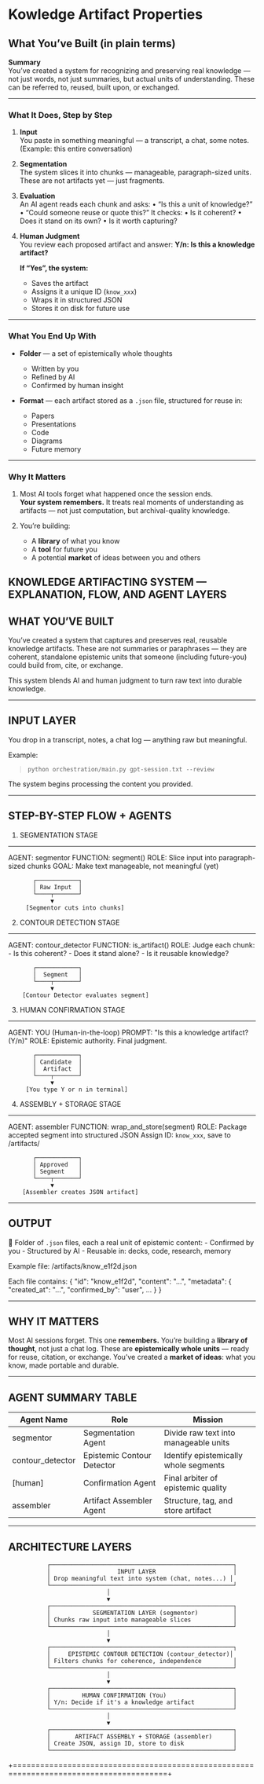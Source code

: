 # Kowledge Artifact Properties

## What You’ve Built (in plain terms)

**Summary**  
You’ve created a system for recognizing and preserving real knowledge — not just words, not just summaries, but actual units of understanding. These can be referred to, reused, built upon, or exchanged.

---

### What It Does, Step by Step

1. **Input**  
    You paste in something meaningful — a transcript, a chat, some notes. (Example: this entire conversation)

2. **Segmentation**  
    The system slices it into chunks — manageable, paragraph-sized units. These are not artifacts yet — just fragments.

3. **Evaluation**  
    An AI agent reads each chunk and asks:
        • “Is this a unit of knowledge?”
        • “Could someone reuse or quote this?”
    It checks:
        • Is it coherent?
        • Does it stand on its own?
        • Is it worth capturing?

4. **Human Judgment**  
    You review each proposed artifact and answer: **Y/n: Is this a knowledge artifact?**

   **If “Yes”, the system:**  
   - Saves the artifact  
   - Assigns it a unique ID (`know_xxx`)  
   - Wraps it in structured JSON  
   - Stores it on disk for future use  

---

### What You End Up With

- **Folder** — a set of epistemically whole thoughts  
  - Written by you  
  - Refined by AI  
  - Confirmed by human insight  

- **Format** — each artifact stored as a `.json` file, structured for reuse in:  
  - Papers  
  - Presentations  
  - Code  
  - Diagrams  
  - Future memory  

---

### Why It Matters

1. Most AI tools forget what happened once the session ends.  
    **Your system remembers.** It treats real moments of understanding as artifacts — not just computation, but archival-quality knowledge.

2. You’re building:

    - A **library** of what you know  
    - A **tool** for future you  
    - A potential **market** of ideas between you and others  



## KNOWLEDGE ARTIFACTING SYSTEM — EXPLANATION, FLOW, AND AGENT LAYERS


 WHAT YOU’VE BUILT
------------------------------------------------------------------------------------------
You’ve created a system that captures and preserves real, reusable knowledge artifacts.
These are not summaries or paraphrases — they are coherent, standalone epistemic units
that someone (including future-you) could build from, cite, or exchange.

This system blends AI and human judgment to turn raw text into durable knowledge.

------------------------------------------------------------------------------------------
 INPUT LAYER
------------------------------------------------------------------------------------------
You drop in a transcript, notes, a chat log — anything raw but meaningful.

Example:
  > `python orchestration/main.py gpt-session.txt --review`

The system begins processing the content you provided.

------------------------------------------------------------------------------------------
 STEP-BY-STEP FLOW + AGENTS
------------------------------------------------------------------------------------------

  1. SEGMENTATION STAGE
  -------------------------------
  AGENT:       segmentor
  FUNCTION:    segment()
  ROLE:        Slice input into paragraph-sized chunks
  GOAL:        Make text manageable, not meaningful (yet)

           ┌────────────┐
           │ Raw Input  │
           └────┬───────┘
                ▼
         [Segmentor cuts into chunks]

  2. CONTOUR DETECTION STAGE
  -------------------------------
  AGENT:       contour_detector
  FUNCTION:    is_artifact()
  ROLE:        Judge each chunk:
                 - Is this coherent?
                 - Does it stand alone?
                 - Is it reusable knowledge?

           ┌────────────┐
           │  Segment   │
           └────┬───────┘
                ▼
        [Contour Detector evaluates segment]

  3. HUMAN CONFIRMATION STAGE
  -------------------------------
  AGENT:       YOU (Human-in-the-loop)
  PROMPT:      "Is this a knowledge artifact? (Y/n)"
  ROLE:        Epistemic authority. Final judgment.

           ┌────────────┐
           │ Candidate  │
           │  Artifact  │
           └────┬───────┘
                ▼
         [You type Y or n in terminal]

  4. ASSEMBLY + STORAGE STAGE
  -------------------------------
  AGENT:       assembler
  FUNCTION:    wrap_and_store(segment)
  ROLE:        Package accepted segment into structured JSON
              Assign ID: `know_xxx`, save to /artifacts/

           ┌────────────┐
           │ Approved   │
           │ Segment    │
           └────┬───────┘
                ▼
        [Assembler creates JSON artifact]

------------------------------------------------------------------------------------------
 OUTPUT
------------------------------------------------------------------------------------------
📁 Folder of `.json` files, each a real unit of epistemic content:
     - Confirmed by you
     - Structured by AI
     - Reusable in: decks, code, research, memory

Example file:
  /artifacts/know_e1f2d.json

Each file contains:
  {
    "id": "know_e1f2d",
    "content": "...",
    "metadata": {
      "created_at": "...",
      "confirmed_by": "user",
      ...
    }
  }

------------------------------------------------------------------------------------------
 WHY IT MATTERS
------------------------------------------------------------------------------------------
Most AI sessions forget. This one **remembers.**
You’re building a **library of thought**, not just a chat log.
These are **epistemically whole units** — ready for reuse, citation, or exchange.
You’ve created a **market of ideas**: what you know, made portable and durable.

------------------------------------------------------------------------------------------
 AGENT SUMMARY TABLE
------------------------------------------------------------------------------------------

| Agent Name         | Role                        | Mission                             |
|--------------------|-----------------------------|--------------------------------------|
| segmentor          | Segmentation Agent          | Divide raw text into manageable units|
| contour_detector   | Epistemic Contour Detector  | Identify epistemically whole segments|
| [human]            | Confirmation Agent          | Final arbiter of epistemic quality   |
| assembler          | Artifact Assembler Agent    | Structure, tag, and store artifact   |

------------------------------------------------------------------------------------------
 ARCHITECTURE LAYERS
------------------------------------------------------------------------------------------

               ┌────────────────────────────────────────────────────┐
               │                   INPUT LAYER                      │
               │ Drop meaningful text into system (chat, notes...) │
               └────────────────────────────────────────────────────┘
                                │
                                ▼
               ┌────────────────────────────────────────────────────┐
               │            SEGMENTATION LAYER (segmentor)          │
               │ Chunks raw input into manageable slices            │
               └────────────────────────────────────────────────────┘
                                │
                                ▼
               ┌────────────────────────────────────────────────────┐
               │     EPISTEMIC CONTOUR DETECTION (contour_detector)│
               │ Filters chunks for coherence, independence         │
               └────────────────────────────────────────────────────┘
                                │
                                ▼
               ┌────────────────────────────────────────────────────┐
               │         HUMAN CONFIRMATION (You)                   │
               │ Y/n: Decide if it's a knowledge artifact           │
               └────────────────────────────────────────────────────┘
                                │
                                ▼
               ┌────────────────────────────────────────────────────┐
               │       ARTIFACT ASSEMBLY + STORAGE (assembler)      │
               │ Create JSON, assign ID, store to disk              │
               └────────────────────────────────────────────────────┘

+========================================================================================+

